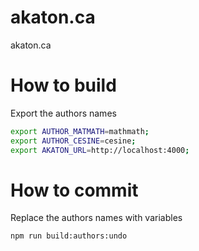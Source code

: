 # akaton.ca
akaton.ca


# How to build

Export the authors names

```bash
export AUTHOR_MATMATH=mathmath;
export AUTHOR_CESINE=cesine;
export AKATON_URL=http://localhost:4000;
```

# How to commit

Replace the authors names with variables

```bash
npm run build:authors:undo
```
